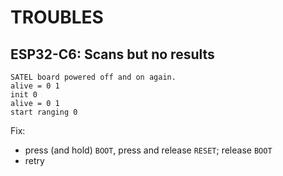 # TROUBLES

## ESP32-C6: Scans but no results

```
SATEL board powered off and on again.
alive = 0 1
init 0
alive = 0 1
start ranging 0

```

Fix:

- press (and hold) `BOOT`, press and release `RESET`; release `BOOT`
- retry

